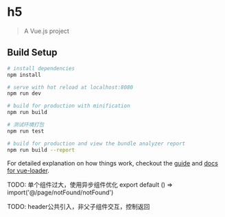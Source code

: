 # h5

> A Vue.js project

## Build Setup

``` bash
# install dependencies
npm install

# serve with hot reload at localhost:8080
npm run dev

# build for production with minification
npm run build

# 测试环境打包 
npm run test

# build for production and view the bundle analyzer report
npm run build --report
```
  
For detailed explanation on how things work, checkout the [guide](http://vuejs-templates.github.io/webpack/) and [docs for vue-loader](http://vuejs.github.io/vue-loader).

TODO: 单个组件过大，使用异步组件优化
export default () => import('@/page/notFound/notFound')

<!-- TODO: dll优化库文件 -->

<!-- TODO: router.js过长，router放在每个目录下面，在在router.js中拼装 -->

TODO: header公共引入，非父子组件交互，控制返回

<!-- TODO: mock模拟数据 -->